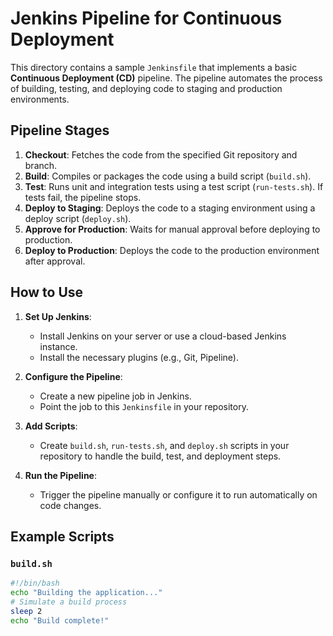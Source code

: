 # Jenkins Pipeline for Continuous Deployment

This directory contains a sample `Jenkinsfile` that implements a basic **Continuous Deployment (CD)** pipeline. The pipeline automates the process of building, testing, and deploying code to staging and production environments.

## Pipeline Stages

1. **Checkout**: Fetches the code from the specified Git repository and branch.
2. **Build**: Compiles or packages the code using a build script (`build.sh`).
3. **Test**: Runs unit and integration tests using a test script (`run-tests.sh`). If tests fail, the pipeline stops.
4. **Deploy to Staging**: Deploys the code to a staging environment using a deploy script (`deploy.sh`).
5. **Approve for Production**: Waits for manual approval before deploying to production.
6. **Deploy to Production**: Deploys the code to the production environment after approval.

## How to Use

1. **Set Up Jenkins**:
   - Install Jenkins on your server or use a cloud-based Jenkins instance.
   - Install the necessary plugins (e.g., Git, Pipeline).

2. **Configure the Pipeline**:
   - Create a new pipeline job in Jenkins.
   - Point the job to this `Jenkinsfile` in your repository.

3. **Add Scripts**:
   - Create `build.sh`, `run-tests.sh`, and `deploy.sh` scripts in your repository to handle the build, test, and deployment steps.

4. **Run the Pipeline**:
   - Trigger the pipeline manually or configure it to run automatically on code changes.

## Example Scripts

### `build.sh`
```bash
#!/bin/bash
echo "Building the application..."
# Simulate a build process
sleep 2
echo "Build complete!"
